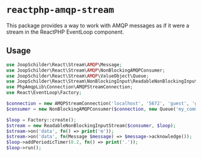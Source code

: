 # `reactphp-amqp-stream`
This package provides a way to work with AMQP messages as if it were a stream in the ReactPHP EventLoop component.

## Usage

```php
use JoopSchilder\React\Stream\AMQP\Message;
use JoopSchilder\React\Stream\AMQP\NonBlockingAMQPConsumer;
use JoopSchilder\React\Stream\AMQP\ValueObject\Queue;
use JoopSchilder\React\Stream\NonBlockingInput\ReadableNonBlockingInputStream;
use PhpAmqpLib\Connection\AMQPStreamConnection;
use React\EventLoop\Factory;

$connection = new AMQPStreamConnection('localhost', '5672', 'guest', 'guest');
$consumer = new NonBlockingAMQPConsumer($connection, new Queue('my_command_queue'));

$loop = Factory::create();
$stream = new ReadableNonBlockingInputStream($consumer, $loop);
$stream->on('data', fn() => print('m'));
$stream->on('data', fn(Message $message) => $message->acknowledge());
$loop->addPeriodicTimer(0.2, fn() => print('.'));
$loop->run();
```
